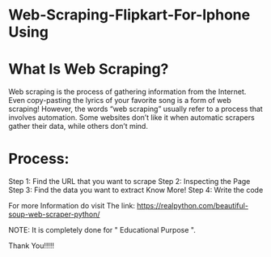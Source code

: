 # Web-Scraping-Flipkart-For-Iphone Using 



# What Is Web Scraping?
Web scraping is the process of gathering information from the Internet. Even copy-pasting the lyrics of your favorite song is a form of web scraping! However, the words “web scraping” usually refer to a process that involves automation. Some websites don’t like it when automatic scrapers gather their data, while others don’t mind.

# Process:

Step 1: Find the URL that you want to scrape
Step 2: Inspecting the Page
Step 3: Find the data you want to extract
Know More!
Step 4: Write the code

 For more Information do visit The link:  https://realpython.com/beautiful-soup-web-scraper-python/
 
 NOTE: It is completely done for " Educational Purpose ".
 
 Thank You!!!!!

